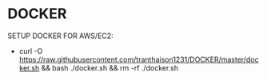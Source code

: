 # DOCKER

SETUP DOCKER FOR AWS/EC2: 
+ curl -O https://raw.githubusercontent.com/tranthaison1231/DOCKER/master/docker.sh && bash ./docker.sh && rm -rf ./docker.sh
